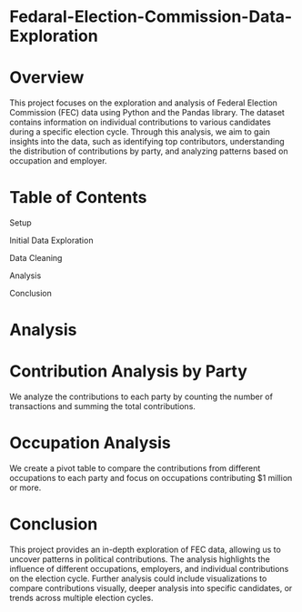 # Fedaral-Election-Commission-Data-Exploration

# Overview
This project focuses on the exploration and analysis of Federal Election Commission (FEC) data using Python and the Pandas library. The dataset contains information on individual contributions to various candidates during a specific election cycle. Through this analysis, we aim to gain insights into the data, such as identifying top contributors, understanding the distribution of contributions by party, and analyzing patterns based on occupation and employer.

# Table of Contents
Setup

Initial Data Exploration

Data Cleaning

Analysis

Conclusion

# Analysis


# Contribution Analysis by Party
We analyze the contributions to each party by counting the number of transactions and summing the total contributions.

# Occupation Analysis
We create a pivot table to compare the contributions from different occupations to each party and focus on occupations contributing $1 million or more.

# Conclusion
This project provides an in-depth exploration of FEC data, allowing us to uncover patterns in political contributions. The analysis highlights the influence of different occupations, employers, and individual contributions on the election cycle.
Further analysis could include visualizations to compare contributions visually, deeper analysis into specific candidates, or trends across multiple election cycles.
